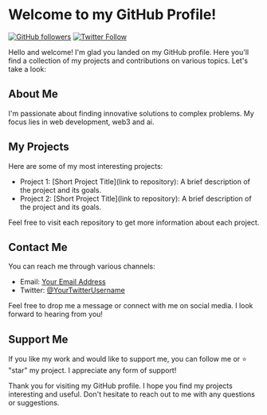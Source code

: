 # Welcome to my GitHub Profile!

[![GitHub followers](https://img.shields.io/github/followers/bastianborndoerfer?style=social)](https://github.com/bastianborndoerfer)
[![Twitter Follow](https://img.shields.io/twitter/follow/woodleginho?style=social)](https://twitter.com/woodleginho)

Hello and welcome! I'm glad you landed on my GitHub profile. Here you'll find a collection of my projects and contributions on various topics. Let's take a look:

## About Me

I'm passionate about finding innovative solutions to complex problems. My focus lies in web development, web3 and ai.

## My Projects

Here are some of my most interesting projects:

- Project 1: [Short Project Title](link to repository): A brief description of the project and its goals.
- Project 2: [Short Project Title](link to repository): A brief description of the project and its goals.

Feel free to visit each repository to get more information about each project.

## Contact Me

You can reach me through various channels:

- Email: [Your Email Address](mailto:bborndoerfer@gmail.com)
- Twitter: [@YourTwitterUsername](https://twitter.com/woodleginho)

Feel free to drop me a message or connect with me on social media. I look forward to hearing from you!

## Support Me

If you like my work and would like to support me, you can follow me or ⭐️ "star" my project. I appreciate any form of support!

Thank you for visiting my GitHub profile. I hope you find my projects interesting and useful. Don't hesitate to reach out to me with any questions or suggestions.
